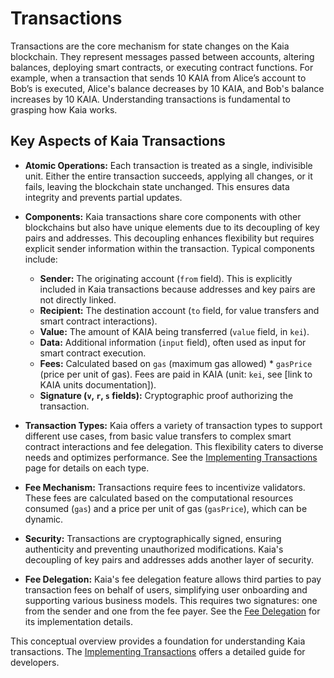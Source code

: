 # Transactions

Transactions are the core mechanism for state changes on the Kaia blockchain. They represent messages passed between accounts, altering balances, deploying smart contracts, or executing contract functions. For example, when a transaction that sends 10 KAIA from Alice’s account to Bob’s is executed, Alice's balance decreases by 10 KAIA, and Bob's balance increases by 10 KAIA. Understanding transactions is fundamental to grasping how Kaia works.

## Key Aspects of Kaia Transactions

- **Atomic Operations:** Each transaction is treated as a single, indivisible unit. Either the entire transaction succeeds, applying all changes, or it fails, leaving the blockchain state unchanged. This ensures data integrity and prevents partial updates.

- **Components:** Kaia transactions share core components with other blockchains but also have unique elements due to its decoupling of key pairs and addresses. This decoupling enhances flexibility but requires explicit sender information within the transaction. Typical components include:
  - **Sender:** The originating account (`from` field).  This is explicitly included in Kaia transactions because addresses and key pairs are not directly linked.
  - **Recipient:** The destination account (`to` field, for value transfers and smart contract interactions).
  - **Value:** The amount of KAIA being transferred (`value` field, in `kei`).
  - **Data:**  Additional information (`input` field), often used as input for smart contract execution.
  - **Fees:** Calculated based on `gas` (maximum gas allowed) \* `gasPrice` (price per unit of gas).  Fees are paid in KAIA (unit: `kei`, see [link to KAIA units documentation]).
  - **Signature (`v`, `r`, `s` fields):** Cryptographic proof authorizing the transaction.

- **Transaction Types:** Kaia offers a variety of transaction types to support different use cases, from basic value transfers to complex smart contract interactions and fee delegation. This flexibility caters to diverse needs and optimizes performance. See the [Implementing Transactions](../build/transactions/transactions.md#transaction-types) page for details on each type.

- **Fee Mechanism:** Transactions require fees to incentivize validators. These fees are calculated based on the computational resources consumed (`gas`) and a price per unit of gas (`gasPrice`), which can be dynamic.

- **Security:** Transactions are cryptographically signed, ensuring authenticity and preventing unauthorized modifications. Kaia's decoupling of key pairs and addresses adds another layer of security.

- **Fee Delegation:** Kaia's fee delegation feature allows third parties to pay transaction fees on behalf of users, simplifying user onboarding and supporting various business models.  This requires two signatures: one from the sender and one from the fee payer. See the [Fee Delegation](../build/transactions/fee-delegation.md) for its implementation details.

This conceptual overview provides a foundation for understanding Kaia transactions. The [Implementing Transactions](../build/transactions/transactions.md) offers a detailed guide for developers.